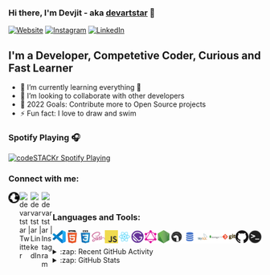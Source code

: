 ### Hi there, I'm Devjit - aka [devartstar][website] 👋

[![Website](https://img.shields.io/website?label=devartstar.com&style=for-the-badge&url=https%3A%2F%2Fdevartstar.com)](https://devartstar.github.io/Portfolio/)
[![Instagram](https://img.shields.io/badge/Instagram-E4405F?style=for-the-badge&logo=instagram&logoColor=white)](https://www.instagram.com/atr_si_luv/)
[![LinkedIn](https://img.shields.io/badge/LinkedIn-0077B5?style=for-the-badge&logo=linkedin&logoColor=white)](https://www.linkedin.com/in/devjit-choudhury-717915151/)

## I'm a Developer, Competetive Coder, Curious and Fast Learner

- 🌱 I’m currently learning everything 🤣
- 👯 I’m looking to collaborate with other developers
- 🥅 2022 Goals: Contribute more to Open Source projects
- ⚡ Fun fact: I love to draw and swim

### Spotify Playing 🎧

[<img src="https://now-playing-codestackr.vercel.app/api/spotify-playing" alt="codeSTACKr Spotify Playing" width="350" />](https://open.spotify.com/user/swyqyimdc12jajde4vpwd2x1b)

### Connect with me:

[<img align="left" alt="devartstar.com" width="22px" src="https://raw.githubusercontent.com/iconic/open-iconic/master/svg/globe.svg" />][website]
[<img align="left" alt="devartstar | Twitter" width="22px" src="https://cdn.jsdelivr.net/npm/simple-icons@v3/icons/twitter.svg" />][twitter]
[<img align="left" alt="devartstar | LinkedIn" width="22px" src="https://cdn.jsdelivr.net/npm/simple-icons@v3/icons/linkedin.svg" />][linkedin]
[<img align="left" alt="devartstar | Instagram" width="22px" src="https://cdn.jsdelivr.net/npm/simple-icons@v3/icons/instagram.svg" />][instagram]

<br />

### Languages and Tools:

[<img align="left" alt="Visual Studio Code" width="26px" src="https://raw.githubusercontent.com/github/explore/80688e429a7d4ef2fca1e82350fe8e3517d3494d/topics/visual-studio-code/visual-studio-code.png" />][webdevplaylist]
[<img align="left" alt="HTML5" width="26px" src="https://raw.githubusercontent.com/github/explore/80688e429a7d4ef2fca1e82350fe8e3517d3494d/topics/html/html.png" />][webdevplaylist]
[<img align="left" alt="CSS3" width="26px" src="https://raw.githubusercontent.com/github/explore/80688e429a7d4ef2fca1e82350fe8e3517d3494d/topics/css/css.png" />][cssplaylist]
[<img align="left" alt="Sass" width="26px" src="https://raw.githubusercontent.com/github/explore/80688e429a7d4ef2fca1e82350fe8e3517d3494d/topics/sass/sass.png" />][cssplaylist]
[<img align="left" alt="JavaScript" width="26px" src="https://raw.githubusercontent.com/github/explore/80688e429a7d4ef2fca1e82350fe8e3517d3494d/topics/javascript/javascript.png" />][jsplaylist]
[<img align="left" alt="React" width="26px" src="https://raw.githubusercontent.com/github/explore/80688e429a7d4ef2fca1e82350fe8e3517d3494d/topics/react/react.png" />][reactplaylist]
[<img align="left" alt="Gatsby" width="26px" src="https://raw.githubusercontent.com/github/explore/e94815998e4e0713912fed477a1f346ec04c3da2/topics/gatsby/gatsby.png" />][webdevplaylist]
[<img align="left" alt="GraphQL" width="26px" src="https://raw.githubusercontent.com/github/explore/80688e429a7d4ef2fca1e82350fe8e3517d3494d/topics/graphql/graphql.png" />][webdevplaylist]
[<img align="left" alt="Node.js" width="26px" src="https://raw.githubusercontent.com/github/explore/80688e429a7d4ef2fca1e82350fe8e3517d3494d/topics/nodejs/nodejs.png" />][webdevplaylist]
[<img align="left" alt="Deno" width="26px" src="https://raw.githubusercontent.com/github/explore/361e2821e2dea67711cde99c9c40ed357061cf27/topics/deno/deno.png" />][webdevplaylist]
[<img align="left" alt="SQL" width="26px" src="https://raw.githubusercontent.com/github/explore/80688e429a7d4ef2fca1e82350fe8e3517d3494d/topics/sql/sql.png" />][webdevplaylist]
[<img align="left" alt="MySQL" width="26px" src="https://raw.githubusercontent.com/github/explore/80688e429a7d4ef2fca1e82350fe8e3517d3494d/topics/mysql/mysql.png" />][webdevplaylist]
[<img align="left" alt="MongoDB" width="26px" src="https://raw.githubusercontent.com/github/explore/80688e429a7d4ef2fca1e82350fe8e3517d3494d/topics/mongodb/mongodb.png" />][webdevplaylist]
[<img align="left" alt="Git" width="26px" src="https://raw.githubusercontent.com/github/explore/80688e429a7d4ef2fca1e82350fe8e3517d3494d/topics/git/git.png" />][webdevplaylist]
[<img align="left" alt="GitHub" width="26px" src="https://raw.githubusercontent.com/github/explore/78df643247d429f6cc873026c0622819ad797942/topics/github/github.png" />][webdevplaylist]
[<img align="left" alt="Terminal" width="26px" src="https://raw.githubusercontent.com/github/explore/80688e429a7d4ef2fca1e82350fe8e3517d3494d/topics/terminal/terminal.png" />][webdevplaylist]

<br />
<br />

 <!-- YOUTUBE:START

📺 Latest YouTube Videos

- [STOP Declaring IDs!?! JavaScript Global Variables Best Practices](https://www.youtube.com/watch?v=cve1gYV7jWk)
- [This is ALL you NEED to Become a Web Developer Today (2021)](https://www.youtube.com/watch?v=LTwFX-hitQo)
- [Top VS Code Updates | Last 2020 Update | v1.52 Released!! | Tips & Tricks 2020](https://www.youtube.com/watch?v=dgOu1Y9xl5k)
- [How to make a Discord Input in HTML & CSS | Micro-Interaction & JavaScript Validation](https://www.youtube.com/watch?v=3tG1jUQbuSI)
- [Deploy Next.js on Netlify in ONE click!! | Next.js Build Plugin on Netlify](https://www.youtube.com/watch?v=NhWCEdja9W4)
  <!-- YOUTUBE:END -->
  <!--
  ➡️ [more videos...](https://youtube.com/devartstar) -->

<!-- ### 📕 Latest Blog Posts

<!-- BLOG-POST-LIST:START -->
<!-- - [Microinteractions: Password Validation Animation](https://dev.to/devartstar/microinteractions-password-validation-animation-5629)
- [Notion + YouTube - A Powerful Combination for Productivity](https://dev.to/devartstar/notion-youtube-a-powerful-combination-for-productivity-1def)
- [Regular Expressions (RegEx) Crash Course](https://dev.to/devartstar/regular-expressions-regex-crash-course-248n)
- [Emmet Part 2 - Advanced](https://dev.to/devartstar/emmet-part-2-advanced-4c65)
- [Deno 1.0 Released! (Easy) REST API Example](https://dev.to/devartstar/deno-1-0-released-easy-rest-api-example-2fbl)


➡️ [more blog posts...](https://devartstar.com)  -->

<details>
  <summary>:zap: Recent GitHub Activity</summary>
  
<!--START_SECTION:activity-->
1. ❌ Closed PR [#14](https://github.com/devartstar/devartstar/pull/14) in [devartstar/devartstar](https://github.com/devartstar/devartstar)
2. 🗣 Commented on [#14](https://github.com/devartstar/devartstar/issues/14) in [devartstar/devartstar](https://github.com/devartstar/devartstar)
3. ❌ Closed PR [#7](https://github.com/devartstar/devartstar/pull/7) in [devartstar/devartstar](https://github.com/devartstar/devartstar)
4. 🎉 Merged PR [#6](https://github.com/devartstar/devartstar/pull/6) in [devartstar/devartstar](https://github.com/devartstar/devartstar)
5. 💪 Opened PR [#259](https://github.com/florinpop17/app-ideas/pull/259) in [florinpop17/app-ideas](https://github.com/florinpop17/app-ideas)
<!--END_SECTION:activity-->

</details>

<details>
  <summary>:zap: GitHub Stats</summary>

  <img align="left" alt="devartstar's GitHub Stats" src="https://github-readme-stats.vercel.app/api?username=devartstar&show_icons=true&hide_border=true" />

</details>

[website]: https://devartstar.github.io/Portfolio/
[twitter]: https://twitter.com/ChoudhuryDevjit
[instagram]: https://www.instagram.com/atr_si_luv/
[linkedin]: https://www.linkedin.com/in/devjit-choudhury-717915151/
[webdevplaylist]: https://www.youtube.com/playlist?list=PLkwxH9e_vrAJ0WbEsFA9W3I1W-g_BTsbt
[jsplaylist]: https://www.youtube.com/playlist?list=PLkwxH9e_vrALRJKu7wfXby3MKeflhTu6B
[cssplaylist]: https://www.youtube.com/playlist?list=PLkwxH9e_vrALSdvZuEh6gqQdmDoDIoqz4
[reactplaylist]: https://www.youtube.com/playlist?list=PLkwxH9e_vrAK4TdffpxKY3QGyHCpxFcQ0
